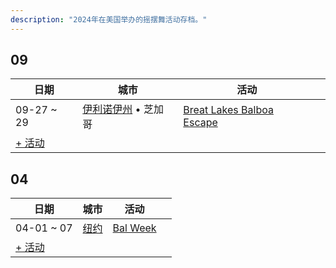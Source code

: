 ```yaml
---
description: "2024年在美国举办的摇摆舞活动存档。"
---
```


## 09

| 日期 | 城市 | 活动 | |
| --- | --- | --- | --- |
| 09-27 ~ 29 | [伊利诺伊州](by_city.md#illinois) • 芝加哥 | [Breat Lakes Balboa Escape](breat-lakes-balboa-escape-2024.md) |  |
| [+ 活动](https://github.com/swingdance/events/issues/new?assignees=&labels=add+event&projects=&template=02-add_entity.yml&title=%5B2024%2Fen_US%5D%20Add%20Event%3A%20%3CName%3E&region=en_US&province=&city=&org_id=&date_starts=2024-09-&date_ends=2024-09-)

## 04

| 日期 | 城市 | 活动 | |
| --- | --- | --- | --- |
| 04-01 ~ 07 | [纽约](by_city.md#new-york) | [Bal Week](bal-week-2024.md) |  |
| [+ 活动](https://github.com/swingdance/events/issues/new?assignees=&labels=add+event&projects=&template=02-add_entity.yml&title=%5B2024%2Fen_US%5D%20Add%20Event%3A%20%3CName%3E&region=en_US&province=&city=&org_id=&date_starts=2024-04-&date_ends=2024-04-)
